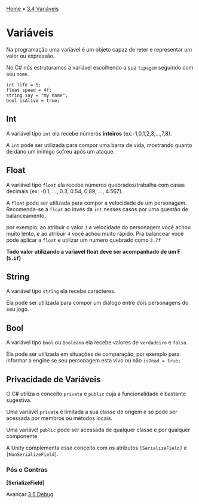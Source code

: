 [Home](../HomePT.md) • [3.4 Variáveis](#)

# Variáveis


Na programação uma variável é um objeto capaz de reter e representar um valor ou expressão. 

No C# nós estruturamos a variável escolhendo a sua `tipagem` seguindo com seu `nome`.

```
int life = 5;
float speed = 4f;
string say = "my name";
bool isAlive = true;
```
## Int

A variável tipo `int` ela recebe números **inteiros** 
(ex:-1,0,1,2,3,...,7,8).

A `int` pode ser utilizada para compor uma barra de vida, mostrando quanto de dano um inimigo sofreu após um ataque.

## Float

A variável tipo `float` ela recebe números quebrados/trabalha com casas decimais (ex: -0.1, ..., 0.3, 0.54, 0.89, ..., 4.567).

A `float` pode ser utilizada para compor a velocidade de um personagem. Recomenda-se a `float` ao invés da `int` nesses casos por uma questão de balanceamento.

por exemplo: ao atribuir o valor `3` a velocidade do personagem você achou muito lento, e ao atribuir `4` você achou muito rápido. Pra balancear você pode aplicar a `float` e utilizar um numero quebrado como `3.7f`

**Todo valor utilizando a variavel float deve ser acompanhado de um F (`5.1f`)**

## String

A variável tipo `string` ela recebe caracteres.

Ela pode ser utilizada para compor um diálogo entre dois personagens do seu jogo.

## Bool

A variável tipo `bool` ou `Booleana` ela recebe valores de `verdadeiro` e `falso`.

Ela pode ser utilizada em situações de comparação, por exemplo para informar a engine se seu personagem esta vivo ou não `isDead = true;`

## Privacidade de Variáveis

O C# utiliza o conceito `private` e `public` cuja a funcionalidade é bastante sugestiva.

Uma variável `private` é limitada a sua classe de origem e só pode ser acessada por membros ou métodos locais. 

Uma variável `public` pode ser acessada de qualquer classe e por qualquer componente.

A Unity complementa esse conceito com os atributos 
`[SerializeField]` e `[NonSerializeField]`.

### Pós e Contras 

**[SerializeField]**

Avançar [3.5 Debug](./5.debug.md)

